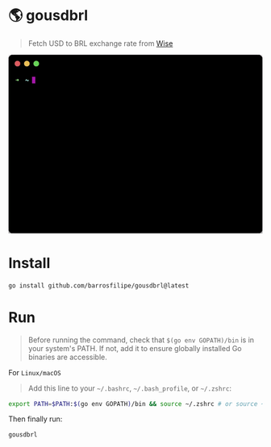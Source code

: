 # 🌎 gousdbrl

> Fetch USD to BRL exchange rate from [Wise](https://wise.com/)

<p align="center">
  <img src="https://raw.githubusercontent.com/barrosfilipe/gousdbrl/refs/heads/main/demo.gif" />
</p>

# Install

```
go install github.com/barrosfilipe/gousdbrl@latest
```

# Run

> Before running the command, check that `$(go env GOPATH)/bin` is in your system's PATH. If not, add it to ensure globally installed Go binaries are accessible.

For `Linux/macOS`
> Add this line to your `~/.bashrc`, `~/.bash_profile`, or `~/.zshrc`:

```bash
export PATH=$PATH:$(go env GOPATH)/bin && source ~/.zshrc # or source ~/.bashrc
```

Then finally run:

```
gousdbrl
```
